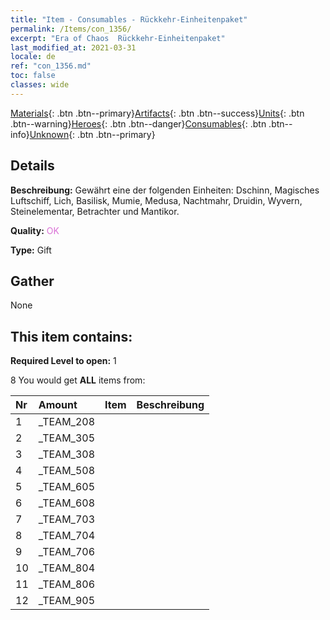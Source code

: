 ```yaml
---
title: "Item - Consumables - Rückkehr-Einheitenpaket"
permalink: /Items/con_1356/
excerpt: "Era of Chaos  Rückkehr-Einheitenpaket"
last_modified_at: 2021-03-31
locale: de
ref: "con_1356.md"
toc: false
classes: wide
---
```

 [Materials](/de/Items/){: .btn .btn--primary}[Artifacts](/de/Items/Artifacts/){: .btn .btn--success}[Units](/de/Items/Units/){: .btn .btn--warning}[Heroes](/de/Items/Heroes/){: .btn .btn--danger}[Consumables](/de/Items/Consumables/){: .btn .btn--info}[Unknown](/de/Items/Unknown/){: .btn .btn--primary}

## Details
 **Beschreibung:** Gewährt eine der folgenden Einheiten: Dschinn, Magisches Luftschiff, Lich, Basilisk, Mumie, Medusa, Nachtmahr, Druidin, Wyvern, Steinelementar, Betrachter und Mantikor.

 **Quality:** <span style="color: #DA70D6">OK</span>

 **Type:** Gift

## Gather

  None

## This item contains:

 **Required Level to open:** 1

 8 You would get **ALL** items  from:

  | Nr | Amount |     Item    | Beschreibung |
  |:---|:-------|:------------|:-----------:|
  | 1 | _TEAM_208 | 
  | 2 | _TEAM_305 | 
  | 3 | _TEAM_308 | 
  | 4 | _TEAM_508 | 
  | 5 | _TEAM_605 | 
  | 6 | _TEAM_608 | 
  | 7 | _TEAM_703 | 
  | 8 | _TEAM_704 | 
  | 9 | _TEAM_706 | 
  | 10 | _TEAM_804 | 
  | 11 | _TEAM_806 | 
  | 12 | _TEAM_905 | 
